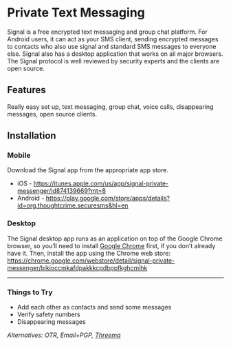 # Private Text Messaging
Signal is a free encrypted text messaging and group chat platform. For Android users, it can act as your SMS client, sending encrypted messages to contacts who also use signal and standard SMS messages to everyone else. Signal also has a desktop application that works on all major browsers. The Signal protocol is well reviewed by security experts and the clients are open source.

## Features
Really easy set up, text messaging, group chat, voice calls, disappearing messages, open source clients.

## Installation

### Mobile
Download the Signal app from the appropriate app store.

* iOS - https://itunes.apple.com/us/app/signal-private-messenger/id874139669?mt=8
* Android - https://play.google.com/store/apps/details?id=org.thoughtcrime.securesms&hl=en

### Desktop
The Signal desktop app runs as an application on top of the Google Chrome browser, so you’ll need to install [Google Chrome](https://www.google.com/chrome/browser/desktop/index.html?brand=CHBD&gclid=Cj0KEQiAk5zEBRD9lfno2dek0tsBEiQAWVKyuGZILnz5gcCVgv5qY48TEWstbbpdz2WDmhUtad7dbmgaAuM78P8HAQ) first, if you don’t already have it. Then, install the app using the Chrome web store: https://chrome.google.com/webstore/detail/signal-private-messenger/bikioccmkafdpakkkcpdbppfkghcmihk

-----

### Things to Try
* Add each other as contacts and send some messages
* Verify safety numbers
* Disappearing messages

_Alternatives: OTR, Email+PGP, [Threema](https://threema.ch/en)_
